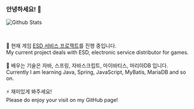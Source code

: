 ### 안녕하세요! 👋
![Github Stats](https://github-readme-stats.vercel.app/api?username=daakludens&count_private=true&show_icons=true&include_all_commits=true) 

<br>

🔭 현재 게임 [ESD 서비스 프로젝트](https://github.com/f-lab-edu/ludensdomain)를 진행 중입니다.     
    My current project deals with ESD, electronic service distributor for games.      
    <br>
🌱 배우는 기술은 자바, 스프링, 자바스크립트, 마이바티스, 마리아DB 입니다.        
    Currently I am learning Java, Spring, JavaScript, MyBatis, MariaDB and so on.       
    <br>
⚡ 재미있게 봐주세요!    
    Please do enjoy your visit on my GitHub page!
    
<!--
**daakludens/daakludens** is a ✨ _special_ ✨ repository because its `README.md` (this file) appears on your GitHub profile.

Here are some ideas to get you started:

- 🔭 I’m currently working on ...
- 🌱 I’m currently learning ...
- 👯 I’m looking to collaborate on ...
- 🤔 I’m looking for help with ...
- 💬 Ask me about ...
- 📫 How to reach me: ...
- 😄 Pronouns: ...
- ⚡ Fun fact: ...
-->
<!--![Top Langs](https://github-readme-stats.vercel.app/api/top-langs/?username=daakludens&hide=TeX&layout=compact)-->
